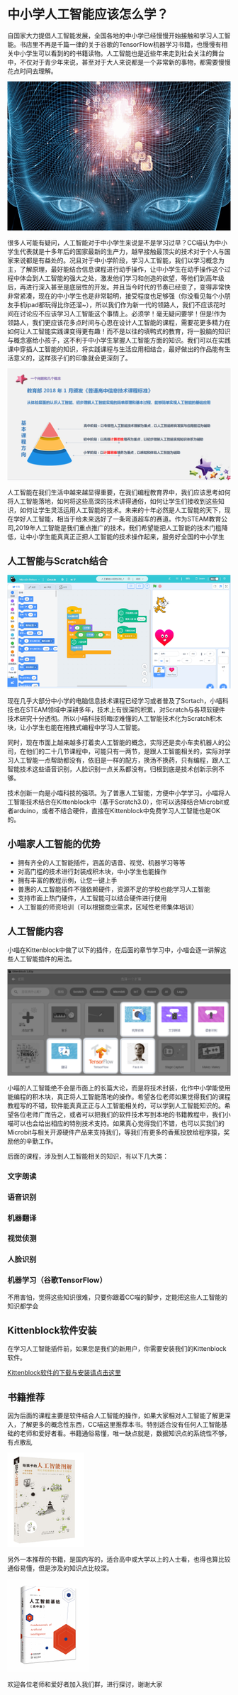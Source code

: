 # 中小学人工智能应该怎么学？


自国家大力提倡人工智能发展，全国各地的中小学已经慢慢开始接触和学习人工智能。书店里不再是千篇一律的关于谷歌的TensorFlow机器学习书籍，也慢慢有相关中小学生可以看到的的书籍读物。人工智能也是近些年来走到社会关注的舞台中，不仅对于青少年来说，甚至对于大人来说都是一个非常新的事物，都需要慢慢花点时间去理解。

![](./images/c00_05.png)

很多人可能有疑问，人工智能对于中小学生来说是不是学习过早？CC喵认为中小学生代表就是十多年后的国家最新的生产力，越早接触最顶尖的技术对于个人与国家来说都是有益处的。况且对于中小学阶段，学习人工智能，我们以学习概念为主，了解原理，最好能结合信息课程进行动手操作，让中小学生在动手操作这个过程中体会到人工智能的强大之处，激发他们学习和创造的欲望，等他们到高年级后，再进行深入甚至是底层性的开发。并且当今时代的节奏已经变了，变得非常快非常紧凑，现在的中小学生也是非常聪明，接受程度也足够强（你没看见每个小朋友手机ipad都玩得比你还溜~），所以我们作为新一代的领路人，我们不应该花时间在讨论应不应该学习人工智能这个事情上。必须学！毫无疑问要学！但是!作为领路人，我们更应该花多点时间与心思在设计人工智能的课程，需要花更多精力在如何让人工智能实践课变得更有趣！而不是以往的填鸭式的教育，将一股脑的知识与概念塞给小孩子，这不利于中小学生掌握人工智能方面的知识。我们可以在实践课中穿插人工智能的知识，将实践课程与生活应用相结合，最好做出的作品能有生活意义的，这样孩子们的印象就会更深刻了。

![](./images/c00_04.png)

人工智能在我们生活中越来越显得重要，在我们编程教育界中，我们应该思考如何将人工智能落地，如何将这些高深的技术讲得通俗，如何让学生们接收到这些知识，如何让学生灵活运用人工智能的技术。未来的十年必然是人工智能的天下，现在学好人工智能，相当于给未来选好了一条弯道超车的赛道。作为STEAM教育公司,2019年人工智能是我们重点推广的技术，我们希望能把人工智能的技术门槛降低，让中小学生能真真正正把人工智能的技术操作起来，服务好全国的中小学生

## 人工智能与Scratch结合

![](./images/c00_06.png)

现在几乎大部分中小学的电脑信息技术课程已经学习或者普及了Scrtach，小喵科技也在STEAM领域中深耕多年，技术上有很深的积累，对Scratch与各项软硬件技术研究十分透彻。所以小喵科技将晦涩难懂的人工智能技术化为Scratch积木块，让小学生也能在拖拽式编程中学习人工智能。

同时，现在市面上越来越多打着卖人工智能的概念，实际还是卖小车卖机器人的公司，在他们的二十几节课程中，可能只有一两节，是跟人工智能相关的，实际对学习人工智能一点帮助都没有，依旧是一样的配方，换汤不换药，只有编程，跟人工智能技术这些语音识别，人脸识别一点关系都没有。归根到底是技术创新示例不够。

技术创新一向是小喵科技的强项。为了普惠人工智能，方便中小学学习。小喵将人工智能技术结合在Kittenblock中（基于Scratch3.0），你可以选择结合Microbit或者arduino，或者不结合硬件，直接在Kittenblock中免费学习人工智能也是OK的。

## 小喵家人工智能的优势

- 拥有齐全的人工智能插件，涵盖的语音、视觉、机器学习等等
- 对高门槛的技术进行封装成积木块，中小学生也能操作
- 拥有丰富的教程示例，让您一键上手
- 普惠的人工智能插件不强依赖硬件，资源不足的学校也能学习人工智能 
- 支持市面上热门硬件，人工智能可以结合硬件进行使用
- 人工智能的师资培训（可以根据商业需求，区域性老师集体培训）

## 人工智能内容

小喵在Kittenblock中做了以下的插件，在后面的章节学习中，小喵会逐一讲解这些人工智能插件的用法。

![](./images/c00_03.png)

小喵的人工智能绝不会是市面上的长篇大论，而是将技术封装，化作中小学能使用能编程的积木块，真正将人工智能落地的操作。希望各位老师如果觉得我们的课程教程写的不错，软件能真真正正与人工智能相关的，可以学到人工智能知识的。希望各位老师广而告之，或者可以把我们的软件技术写到本地的书籍教程中，我们小喵可以也会给出相应的特别技术支持。如果真心觉得我们不错，也可以买我们的Microbit与相关开源硬件产品来支持我们，等我们有更多的香蕉投放给程序猿，奖励他的辛勤工作。

后面的课程，涉及到人工智能相关的知识，有以下几大类：

### 文字朗读

### 语音识别

### 机器翻译

### 视觉侦测

### 人脸识别

### 机器学习（谷歌TensorFlow）

不用害怕，觉得这些知识很难，只要你跟着CC喵的脚步，定能把这些人工智能的知识都学会

## Kittenblock软件安装

在学习人工智能插件前，如果您是我们的新用户，你需要安装我们的Kittenblock软件。

[Kittenblock软件的下载与安装请点击这里](http://learn.kittenbot.cn/zh_CN/latest/kittenblock/index.html)

## 书籍推荐

因为后面的课程主要是软件结合人工智能的操作，如果大家相对人工智能了解更深入，了解更多的概念性东西，CC喵这里推荐本书。特别适合没有任何人工智能基础的老师和爱好者看。书籍通俗易懂，唯一缺点就是，数据知识点的系统性不够，有点散乱

![](./images/c00_01.png)

另外一本推荐的书籍，是国内写的，适合高中或大学以上的人士看，也得也算比较通俗易懂，但是涉及的知识点比较深。

![](./images/c00_02.png)

欢迎各位老师和爱好者加入我们群，进行探讨，谢谢大家


